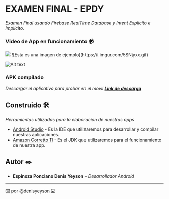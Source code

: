 # EXAMEN FINAL - EPDY

_Examen Final usando Firebase RealTime Database y Intent Explicito e Implicito._

### Video de App en funcionamiento 📹

<img src="https://i.imgur.com/5SNjyxx.gif"/>
![Esta es una imagen de ejemplo](https://i.imgur.com/5SNjyxx.gif)

![Alt text](https://i.imgur.com/5SNjyxx.gif "Optional title")

### APK compilado

_Descargar el aplicativo para probar en el movil **[Link de descarga](https://1drv.ms/u/s!AoCMd_tc7sl2gpxJU-YJSzVskzTyyg?e=3UYA4k)**_

## Construido 🛠️

_Herramientas utilizadas para la elaboracion de nuestras apps_

- [Android Studio](https://developer.android.com/studio#downloads) - Es la IDE que utilizaremos para desarrollar y compilar nuestras aplicaciones.
- [Amazon Corretto 11](https://docs.aws.amazon.com/corretto/latest/corretto-11-ug/downloads-list.html) - Es el JDK que utilizaremos para el funcionamiento de nuestra app.

## Autor ✒️

- **Espinoza Ponciano Denis Yeyson** - _Desarrollador Android_

---

⌨️ por [@denisyeyson](https://github.com/denis-yeyson) 💻
